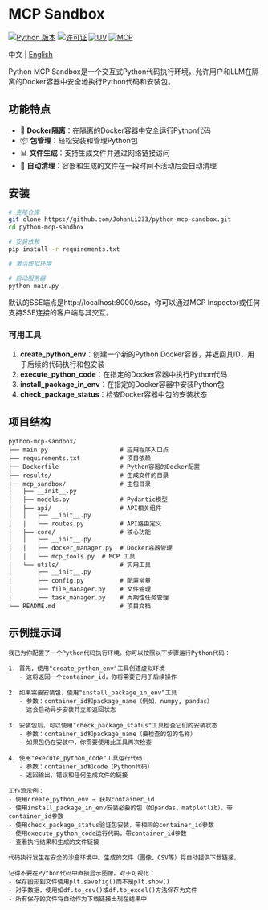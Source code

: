 # MCP Sandbox

[![Python 版本](https://img.shields.io/badge/python-3.12%2B-blue)](https://www.python.org/downloads/release/python-3120/)
[![许可证](https://img.shields.io/badge/License-Apache%202.0-blue.svg)](https://opensource.org/licenses/Apache-2.0)
[![UV](https://img.shields.io/badge/UV-包管理器-blueviolet)](https://github.com/astral-sh/uv)
[![MCP](https://img.shields.io/badge/MCP-兼容-brightgreen)](https://github.com/estitesc/mission-control-link)

中文 | [English](README.md)

Python MCP Sandbox是一个交互式Python代码执行环境，允许用户和LLM在隔离的Docker容器中安全地执行Python代码和安装包。

## 功能特点

- 🐳 **Docker隔离**：在隔离的Docker容器中安全运行Python代码
- 📦 **包管理**：轻松安装和管理Python包
- 📊 **文件生成**：支持生成文件并通过网络链接访问
- 🔄 **自动清理**：容器和生成的文件在一段时间不活动后会自动清理

## 安装

```bash
# 克隆仓库
git clone https://github.com/JohanLi233/python-mcp-sandbox.git
cd python-mcp-sandbox

# 安装依赖
pip install -r requirements.txt

# 激活虚拟环境

# 启动服务器
python main.py
```

默认的SSE端点是http://localhost:8000/sse，你可以通过MCP Inspector或任何支持SSE连接的客户端与其交互。

### 可用工具

1. **create_python_env**：创建一个新的Python Docker容器，并返回其ID，用于后续的代码执行和包安装
2. **execute_python_code**：在指定的Docker容器中执行Python代码
3. **install_package_in_env**：在指定的Docker容器中安装Python包
4. **check_package_status**：检查Docker容器中包的安装状态

## 项目结构

```
python-mcp-sandbox/
├── main.py                    # 应用程序入口点
├── requirements.txt           # 项目依赖
├── Dockerfile                 # Python容器的Docker配置
├── results/                   # 生成文件的目录
├── mcp_sandbox/               # 主包目录
│   ├── __init__.py
│   ├── models.py              # Pydantic模型
│   ├── api/                   # API相关组件
│   │   ├── __init__.py
│   │   └── routes.py          # API路由定义
│   ├── core/                  # 核心功能
│   │   ├── __init__.py
│   │   ├── docker_manager.py  # Docker容器管理
│   │   └── mcp_tools.py  # MCP 工具
│   └── utils/                 # 实用工具
│       ├── __init__.py
│       ├── config.py          # 配置常量
│       ├── file_manager.py    # 文件管理
│       └── task_manager.py    # 周期性任务管理
└── README.md                  # 项目文档
```

## 示例提示词

```
我已为你配置了一个Python代码执行环境。你可以按照以下步骤运行Python代码：

1. 首先，使用"create_python_env"工具创建虚拟环境
   - 这将返回一个container_id，你将需要它用于后续操作

2. 如果需要安装包，使用"install_package_in_env"工具
   - 参数：container_id和package_name（例如，numpy, pandas）
   - 这会启动异步安装并立即返回状态

3. 安装包后，可以使用"check_package_status"工具检查它们的安装状态
   - 参数：container_id和package_name（要检查的包的名称）
   - 如果包仍在安装中，你需要使用此工具再次检查

4. 使用"execute_python_code"工具运行代码
   - 参数：container_id和code（Python代码）
   - 返回输出、错误和任何生成文件的链接

工作流示例：
- 使用create_python_env → 获取container_id
- 使用install_package_in_env安装必要的包（如pandas、matplotlib），带container_id参数
- 使用check_package_status验证包安装，带相同的container_id参数
- 使用execute_python_code运行代码，带container_id参数
- 查看执行结果和生成的文件链接

代码执行发生在安全的沙盒环境中。生成的文件（图像、CSV等）将自动提供下载链接。

记得不要在Python代码中直接显示图像。对于可视化：
- 保存图形到文件使用plt.savefig()而不是plt.show()
- 对于数据，使用如df.to_csv()或df.to_excel()方法保存为文件
- 所有保存的文件将自动作为下载链接出现在结果中
``` 
